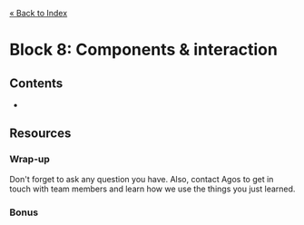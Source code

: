 [« Back to Index](../../README.md)

# Block 8: Components & interaction

## Contents

- 

## Resources




### Wrap-up

Don't forget to ask any question you have. Also, contact Agos to get in touch with team members and learn how we use the things you just learned.

### Bonus
